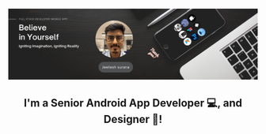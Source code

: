 <p align="center">
  <a href="http://bitly.com/jeeteshportfolio" target="_blank" rel="noreferrer"></a>
  <img src="https://github.com/suranajeetesh/suranajeetesh/blob/4fae55e3f13275d25a89841bc601db2cf33bcd00/img/Jeetesh%20surana.png" alt="my banner"></a>
</p>


<!--
<h3 align="center">
  Hi Hard work people there, I'm <a href="http://bitly.com/jeeteshportfolio" target="_blank" rel="noreferrer">Jeetesh surana</a> 👋, Welcome to my GitHub 👨‍💻 <img align="center" src="https://raw.githubusercontent.com/jeeteshsurana/MyPublicData/main/profile/rounded_corner.png" alt="my profile" height="16" width="16"> 
</h3>
-->
<h2 align="center">
I'm a Senior Android App Developer 💻, and Designer 🎨!
</h2> 

<!--
**suranajeetesh/suranajeetesh** is a ✨ _special_ ✨ repository because its `README.md` (this file) appears on your GitHub profile.

Here are some ideas to get you started:

- 🔭 I’m currently working on Parallel Quintillion Coders
- 🌱 I’m currently learning Compose KMM
- 📫 How to reach me: +91 9057516113 (Whats app)
- 😄 Pronouns: He/Him
- 👯 I’m looking to collaborate on compose KMM projects
- 🤔 I’m looking for help with KMM
- 💬 Ask me about for development android/ios application
- ⚡ Fun fact: I have full time freelancer
-->
